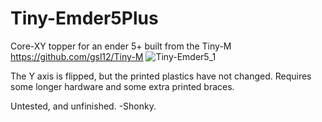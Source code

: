 # Tiny-Emder5Plus
Core-XY topper for an ender 5+ built from the Tiny-M https://github.com/gsl12/Tiny-M 
![Tiny-Emder5_1](https://user-images.githubusercontent.com/88253304/128261054-d3563549-79d8-4654-bcef-58df6ae0884f.png)

The Y axis is flipped, but the printed plastics have not changed. Requires some longer hardware and some extra printed braces.

Untested, and unfinished.
-Shonky.
